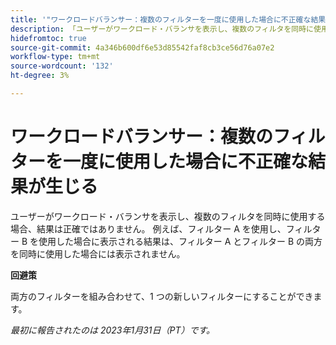 ```yaml
---
title: '"ワークロードバランサー：複数のフィルターを一度に使用した場合に不正確な結果が生じる」'
description: 「ユーザーがワークロード・バランサを表示し、複数のフィルタを同時に使用する場合、結果は正確ではありません。 例えば、フィルター A を使用し、フィルター B を使用した場合に表示される結果は、フィルター A とフィルター B の両方を同時に使用した場合には表示されません。
hidefromtoc: true
source-git-commit: 4a346b600df6e53d85542faf8cb3ce56d76a07e2
workflow-type: tm+mt
source-wordcount: '132'
ht-degree: 3%

---
```



# ワークロードバランサー：複数のフィルターを一度に使用した場合に不正確な結果が生じる

ユーザーがワークロード・バランサを表示し、複数のフィルタを同時に使用する場合、結果は正確ではありません。 例えば、フィルター A を使用し、フィルター B を使用した場合に表示される結果は、フィルター A とフィルター B の両方を同時に使用した場合には表示されません。

**回避策**

両方のフィルターを組み合わせて、1 つの新しいフィルターにすることができます。

_最初に報告されたのは 2023年1月31日（PT）です。_


